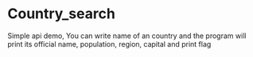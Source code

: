 # Country_search
Simple api demo, You can write name of an country and the program will print its official name, population, region, capital and print flag
